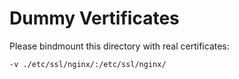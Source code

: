 # Dummy Vertificates

Please bindmount this directory with real certificates:

`-v ./etc/ssl/nginx/:/etc/ssl/nginx/`
